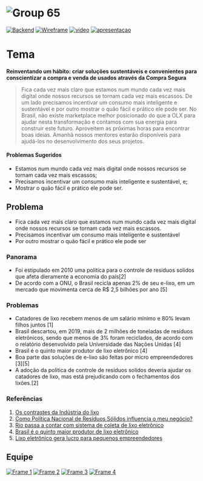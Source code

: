 # ![Group 65](https://user-images.githubusercontent.com/13178261/137632483-d64eebe3-788f-4492-b440-5a9e565000a1.png)
[![Backend](https://img.shields.io/badge/project-backend-red?style=for-the-badge&logo=github)](https://github.com/filipecancio/desafio-hacktudo-backend)
[![Wireframe](https://img.shields.io/badge/figma-prototipo-red?style=for-the-badge&logo=figma)](https://www.figma.com/file/m4T7WAhdzQzns8oNDZQSew/e-descarte?node-id=4%3A2)
[![video](https://img.shields.io/badge/pitch-video-green?style=for-the-badge&logo=youtube)](https://drive.google.com/file/d/1z8JKMGZiJaqFWN2rRXnpQBKJMNQtyudy/view?usp=sharing)
[![apresentacao](https://img.shields.io/badge/pitch-apresentacao-yellow?style=for-the-badge&logo=adobe-acrobat-reader)](https://drive.google.com/file/d/1k7vVKexF-_8PO1k8-DeGgGMQcRy61m6B/view?usp=sharing)

# Tema
**Reinventando um hábito: criar soluções sustentáveis e convenientes para conscientizar a compra e venda de usados através da Compra Segura**

>Fica cada vez mais claro que estamos num mundo cada vez mais digital onde nossos recursos se tornam cada vez mais escassos. De um lado precisamos incentivar um consumo mais inteligente e sustentável e por outro mostrar o quão fácil e prático ele pode ser. No Brasil, não existe marketplace melhor posicionado do que a OLX para ajudar nesta transformação e contamos com sua energia para construir este futuro.
Aproveitem as próximas horas para encontrar boas ideias. Amanhã nossos mentores estarão disponíveis para ajudá-los no desenvolvimento dos seus projetos. 

#### Problemas Sugeridos
- Estamos num mundo cada vez mais digital onde nossos recursos se tornam cada vez mais escassos;
- Precisamos incentivar um consumo mais inteligente e sustentável, e;
- Mostrar o quão fácil e prático ele pode ser.


## Problema
* Fica cada vez mais claro que estamos num mundo cada vez mais digital onde nossos recursos se tornam cada vez mais escassos. 
* Precisamos incentivar um consumo mais inteligente e sustentável
* Por outro mostrar o quão fácil e prático ele pode ser

### Panorama
- Foi estipulado em 2010 uma politica para o controle de residuos solidos que afeta dieramente a economia do país[2]
- De acordo com a ONU, o Brasil recicla apenas 2% de seu e-lixo, em um mercado que movimenta cerca de R$ 2,5 bilhões por ano [5]

### Problemas
- Catadores de lixo recebem menos de um salário mínimo e 80% levam filhos juntos [1]
- Brasil descartou, em 2019, mais de 2 milhões de toneladas de resíduos eletrônicos, sendo que menos de 3% foram reciclados, de acordo com o relatório desenvolvido pela Universidade das Nações Unidas [4]
- Brasil é o quinto maior produtor de lixo eletrônico [4]
- Boa parte das soluções de e-lixo são feitas por micro empreendedores [3][5]
- A adoção da politica de controle de residuos solidos deveria ajudar os catadores de lixo, mas está prejudicando com o fechamentos dos lixões.[2]

### Referências
1. [Os contrastes da Indústria do lixo](https://www.pucrs.br/revista/os-contrastes-da-industria-do-lixo/)
2. [Como Política Nacional de Resíduos Sólidos influencia o meu negócio?](https://www.vgresiduos.com.br/blog/como-politica-nacional-de-residuos-solidos-influencia-o-meu-negocio/)
3. [Rio passa a contar com sistema de coleta de lixo eletrônico](https://agenciabrasil.ebc.com.br/geral/noticia/2021-10/rio-passa-contar-com-coleta-de-lixo-eletronico)
4. [Brasil é o quinto maior produtor de lixo eletrônico](https://agenciabrasil.ebc.com.br/geral/noticia/2021-10/brasil-e-o-quinto-maior-produtor-de-lixo-eletronico)
5. [Lixo eletrônico gera lucro para pequenos empreendedores](https://atarde.uol.com.br/empregos/noticias/2090536-lixo-eletronico-gera-lucro-para-pequenos-empreendedores)

## Equipe
[![Frame 1](https://user-images.githubusercontent.com/13178261/137631917-fd868c2a-353c-454b-8a95-06a0b0af6aa5.png)](https://github.com/filipecancio)
[![Frame 2](https://user-images.githubusercontent.com/13178261/137631918-7c859d7e-e646-485d-8e23-813fd88f657f.png)](https://github.com/AndersonCRocha)
[![Frame 3](https://user-images.githubusercontent.com/13178261/137631925-a6bd8055-f179-4a97-b909-2a4b8dc7d2a4.png)](https://github.com/danncorreia)
[![Frame 4](https://user-images.githubusercontent.com/13178261/137631932-fb272464-d2b9-492f-bb9c-a9b9d80dde44.png)](https://github.com/VictorHugoAmorim)


